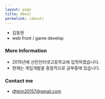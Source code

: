 ```yaml
---
layout: page
title: About
permalink: /about/
---
```


* 김동현
* web front / game develop

### More Information

* 2015년에 선린인터넷고등학교에 입학하였습니다.
* 현재는 게임개발을 중점적으로 공부중에 있습니다.

### Contact me

* [dhkim20157@gmail.com](mailto:dhkim20157@gmail.com)
